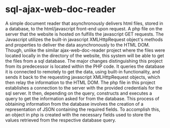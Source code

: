 sql-ajax-web-doc-reader
=======================

A simple document reader that asynchronously delivers html files, stored in a database, to the html/javascript front-end upon request. A php file on the server that the website is hosted on fulfills the javascript GET requests. The Javascript utilizes the built-in javascript XMLHttpRequest object's methods and properties to deliver the data asynchronously to the HTML DOM. Though, unlike the similar ajax-web-doc-reader project where the files were located locally in the directory of the website, this system will be able to get the files from a sql database. The major changes distinguishing this project from its predecessor is located within the PHP code. It queries the database it is connected to remotely to get the data, using built-in functionality, and sends it back to the requesting javascript XMLHttpRequest objects, which then relay the information to the HTML DOM.  The php file in this project establishes a connection to the server with the provided credentials for the sql server. It then, depending on the query, constructs and executes a query to get the information asked for from the database. This process of obtaining information from the database involves the creation of a representation of JSON containing the required fields. To accomplish this, an object in php is created with the necessary fields used to store the values retrieved from the respective database query. 
